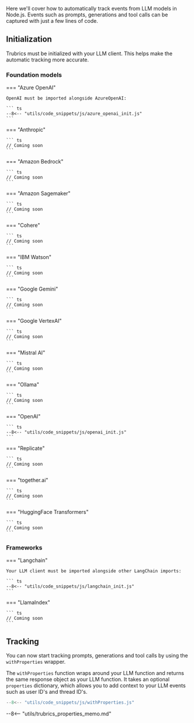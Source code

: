 Here we'll cover how to automatically track events from LLM models in Node.js. Events such as prompts, generations and tool calls can be captured with just a few lines of code.

## Initialization

Trubrics must be initialized with your LLM client. This helps make the automatic tracking more accurate.

### Foundation models

=== "Azure OpenAI"

    OpenAI must be imported alongside AzureOpenAI:

    ``` ts
    --8<-- "utils/code_snippets/js/azure_openai_init.js"
    ```

=== "Anthropic"

    ``` ts
    // Coming soon
    ```

=== "Amazon Bedrock"

    ``` ts
    // Coming soon
    ```

=== "Amazon Sagemaker"

    ``` ts
    // Coming soon
    ```

=== "Cohere"

    ``` ts
    // Coming soon
    ```

=== "IBM Watson"

    ``` ts
    // Coming soon
    ```

=== "Google Gemini"

    ``` ts
    // Coming soon
    ```

=== "Google VertexAI"

    ``` ts
    // Coming soon
    ```

=== "Mistral AI"

    ``` ts
    // Coming soon
    ```

=== "Ollama"

    ``` ts
    // Coming soon
    ```

=== "OpenAI"

    ``` ts
    --8<-- "utils/code_snippets/js/openai_init.js"
    ```

=== "Replicate"

    ``` ts
    // Coming soon
    ```

=== "together.ai"

    ``` ts
    // Coming soon
    ```

=== "HuggingFace Transformers"

    ``` ts
    // Coming soon
    ```

### Frameworks

=== "Langchain"

    Your LLM client must be imported alongside other LangChain imports:

    ``` ts
    --8<-- "utils/code_snippets/js/langchain_init.js"
    ```

=== "LlamaIndex"

    ``` ts
    // Coming soon
    ```

## Tracking

You can now start tracking prompts, generations and tool calls by using the `withProperties` wrapper.

The `withProperties` function wraps around your LLM function and returns the same response object as your LLM function.
It takes an optional `properties` dictionary, which allows you to add context to your LLM events such as user ID's and thread ID's.

``` ts
--8<-- "utils/code_snippets/js/withProperties.js"
```

--8<-- "utils/trubrics_properties_memo.md"
